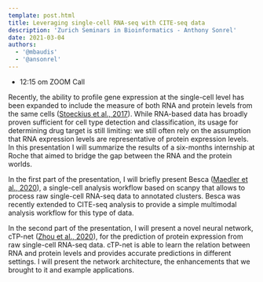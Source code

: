 ```yaml
---
template: post.html
title: Leveraging single-cell RNA-seq with CITE-seq data
description: 'Zurich Seminars in Bioinformatics - Anthony Sonrel'
date: 2021-03-04
authors:
  - '@mbaudis'
  - '@ansonrel'
---
```


* 12:15 om  ZOOM Call


Recently, the ability to profile gene expression at the single-cell level has been expanded to include the measure of both RNA and protein levels from the same cells ([Stoeckius et al., 2017](https://www.nature.com/articles/nmeth.4380)). While RNA-based data has broadly proven sufficient for cell type detection and classification, its usage for determining drug target is still limiting: we still often rely on the assumption that RNA expression levels are representative of protein expression levels.<!--more-->
 In this presentation I will summarize the results of a six-months internship at Roche that aimed to bridge the gap between the RNA and the protein worlds.

In the first part of the presentation, I will briefly present Besca ([Maedler et al., 2020](https://www.biorxiv.org/content/10.1101/2020.08.11.245795v2)), a single-cell analysis workflow based on scanpy that allows to process raw single-cell RNA-seq data to annotated clusters. Besca was recently extended to CITE-seq analysis to provide a simple multimodal analysis workflow for this type of data. 

In the second part of the presentation, I will present a novel neural network, cTP-net ([Zhou et al., 2020](https://www.nature.com/articles/s41467-020-14391-0)), for the prediction of protein expression from raw single-cell RNA-seq data. cTP-net is able to learn the relation between RNA and protein levels and provides accurate predictions in different settings. I will present the network architecture, the enhancements that we brought to it and example applications. 

